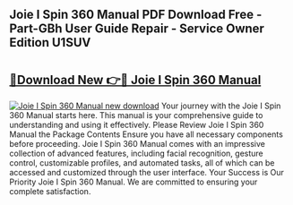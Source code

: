 ## Joie I Spin 360 Manual PDF Download Free - Part-GBh User Guide Repair - Service Owner Edition U1SUV

# <h2><a href="http://cf17866.oget.top/?id=Joie+I+Spin+360+Manual">🔗Download New 👉🔴 Joie I Spin 360 Manual</a></h2>

[![Joie I Spin 360 Manual new download](https://i.imgur.com/5g1atiW.png)](http://cf17866.oget.top/?id=Joie+I+Spin+360+Manual)
Your journey with the Joie I Spin 360 Manual starts here. This manual is your comprehensive guide to understanding and using it effectively. Please Review Joie I Spin 360 Manual the Package Contents Ensure you have all necessary components before proceeding. Joie I Spin 360 Manual comes with an impressive collection of advanced features, including facial recognition, gesture control, customizable profiles, and automated tasks, all of which can be accessed and customized through the user interface. Your Success is Our Priority Joie I Spin 360 Manual. We are committed to ensuring your complete satisfaction.
